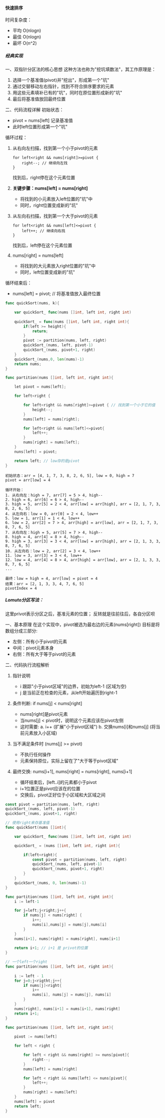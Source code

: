 #### 快速排序

时间复杂度：

- 平均 O(nlogn)
- 最佳 O(nlogn)
- 最坏 O(n^2)

##### 经典实现

一、双指针分区法的核心思想 这种方法也称为"挖坑填数法"，其工作原理是：

1. 选择一个基准值(pivot)并"挖出"，形成第一个"坑"
2. 通过交替移动左右指针，找到不符合排序要求的元素
3. 用这些元素填补已有的"坑"，同时在原位置形成新的"坑"
4. 最后将基准值放回最终位置

二、代码流程详解 初始状态：

- pivot = nums[left] 记录基准值
- 此时left位置形成第一个"坑"

循环过程：

1. 从右向左扫描，找到第一个小于pivot的元素
   ```
   for left<right && nums[right]>=pivot {
       right--; // 继续向左找
   }
   ```
   找到后，right停在这个元素位置

2. **关键步骤：nums[left] = nums[right]**
   - 将找到的小元素放入left位置的"坑"中
   - 同时，right位置变成新的"坑"

3. 从左向右扫描，找到第一个大于pivot的元素
   ```
   for left<right && nums[left]<=pivot {
       left++; // 继续向右找
   }
   ```
   找到后，left停在这个元素位置

4. nums[right] = nums[left]
   - 将找到的大元素放入right位置的"坑"中
   - 同时，left位置变成新的"坑"

循环结束后：

- nums[left] = pivot; // 将基准值放入最终位置

```go
func quickSort(nums, k){

    var quickSort_ func(nums []int, left int, right int)
    
    quickSort_ = func(nums []int, left int, right int){
        if(left >= height){
            return;
        }
        pivot := partition(nums, left, right)
        quickSort_(nums, left, pivot-1)
        quickSort_(nums, pivot+1, right)
    }
    quickSort_(nums,0, len(nums)-1)
    return nums;
}

func partition(nums []int, left int, right int){

    let pivot = nums[left];

    for left<right {

        for left<right && nums[right]>=pivot { // 找到第一个小于它的值
            height--;
        }
        nums[left] = nums[right];

        for left<right && nums[left]<=pivot{
            left++;
        }
        nums[right] = nums[left];
    }
    nuns[left] = pivot;

    return left; // low存的是pivot
}
```

```
初始状态：arr = [4, 1, 7, 3, 8, 2, 6, 5], low = 0, high = 7
pivot = arr[low] = 4

循环开始：
1. 从右向左：high = 7, arr[7] = 5 > 4, high--
2. high = 6, arr[6] = 6 > 4, high--
3. high = 5, arr[5] = 2 < 4, arr[low] = arr[high], arr = [2, 1, 7, 3, 8, 2, 6, 5]
4. 从左向右：low = 0, arr[0] = 2 < 4, low++
5. low = 1, arr[1] = 1 < 4, low++
6. low = 2, arr[2] = 7 > 4, arr[high] = arr[low], arr = [2, 1, 7, 3, 8, 7, 6, 5]
7. 从右向左：high = 5, arr[5] = 7 > 4, high--
8. high = 4, arr[4] = 8 > 4, high--
9. high = 3, arr[3] = 3 < 4, arr[low] = arr[high], arr = [2, 1, 3, 3, 8, 7, 6, 5]
10. 从左向右：low = 2, arr[2] = 3 < 4, low++
11. low = 3, arr[3] = 3 < 4, low++
12. low = 4, arr[4] = 8 > 4, arr[high] = arr[low], arr = [2, 1, 3, 3, 8, 7, 6, 5]
...

最终：low = high = 4, arr[low] = pivot = 4
结果：arr = [2, 1, 3, 3, 4, 7, 6, 5]
pivotIndex = 4
```

##### Lomuto分区写法：

这里privot表示分区之后，基准元素的位置； 反转就是往前往后，各自分区呗

一、基本原理 在这个实现中，pivot被选为最右边的元素(nums[right])
目标是将数组分成三部分:

- 左侧：所有小于pivot的元素
- 中间：pivot元素本身
- 右侧：所有大于等于pivot的元素

二、代码执行流程解析

1. 指针说明
   - i 跟踪"小于pivot区域"的边界，初始为left-1 (区域为空)
   - j 是当前正在检查的元素，从left开始遍历到right-1

2. 条件判断: if nums[j] < nums[right]
   - nums[right]是pivot元素
   - 当nums[j] < pivot时，说明这个元素应该在pivot左侧
   - 这时需要: a. i++ (扩展"小于pivot区域") b. 交换nums[i]和nums[j]
     (将当前元素放入小区域)

3. 当不满足条件时 (nums[j] >= pivot)
   - 不执行任何操作
   - 元素保持原位，实际上留在了"大于等于pivot区域"

4. 最终交换: nums[i+1], nums[right] = nums[right], nums[i+1]
   - 循环结束后，[left..i]的元素都小于pivot
   - i+1位置正是pivot应该在的位置
   - 交换后，pivot正好位于小区域和大区域之间

```go
const pivot = partition(nums, left, right)
quickSort_(nums, left, pivot-1)
quickSort_(nums, pivot+1, right)
```

```go
// 使用right来存基准值
func quickSort(nums []int){

    var quickSort_ func(nums []int, left int, right int)

    quickSort_ = (nums []int, left int, right int){

        if(left<right){
            const pivot = partition(nums, left, right)
            quickSort_(nums, left, pivot-1)
            quickSort_(nums, pivot+1, right)
        }
    }
    quickSort_(nums, 0, len(nums)-1)
}

func partition(nums []int, left int, right int){
    i := left-1

    for j=left;j<right;j++{
        if nums[j] < nums[right] {
            i++;
            nums[i],nums[j] = nums[j],nums[i]
        }
    }
    nums[i+1], nums[right] = nums[right], nums[i+1]
    
    return i+1; // i+1 是 privot的位置
}
```

```go
// 一个left一个right
func partition(nums []int, left int, right int){
     
    i := left - 1
    for j=0;j<rigtht;j++{
        if nums[j]<right{
            i++
            nums[i], nums[j] = nums[j], nums[i]
        }
    }
    nums[right], nums[i+1] = nums[i+1], nums[right]
    return i+1;
}
```

```go
func partition(nums []int, left int, right int){
    
    pivot := nums[left]

    for left < right {

        for left < right && nums[right] >= nuns[pivot]{
            right--;
        }
        nums[left] = nums[right]

        for left < right && nums[left] <= nuns[pivot]{
            left++;
        }
        nums[right] = nums[left]
    }
    nums[left] = pivot
    return left;
}
```